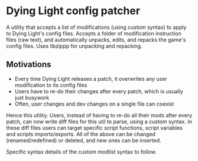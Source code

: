 # Dying Light config patcher

A utility that accepts a list of modifications (using custom syntax) to apply to Dying Light's config files.
Accepts a folder of modification instruction files (raw text), and automatically unpacks, edits, and repacks the game's config files.
Uses libzippp for unpacking and repacking.

## Motivations

- Every time Dying Light releases a patch, it overwrites any user modification to its config files
- Users have to re-do their changes after every patch, which is usually just busywork
- Often, user changes and dev changes on a single file can coexist

Hence this utility. Users, instead of having to re-do all their mods after every patch, can now write diff files for this util to parse, using a custom syntax.
In these diff files users can target specific script functions, script variables and scripts imports/exports.
All of the above can be changed (renamed/redefined) or deleted, and new ones can be inserted.

Specific syntax details of the custom modlist syntax to follow.

